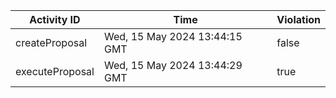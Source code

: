 | Activity ID | Time | Violation |
| --- | --- | --- |
| createProposal | Wed, 15 May 2024 13:44:15 GMT | false |
| executeProposal | Wed, 15 May 2024 13:44:29 GMT | true |